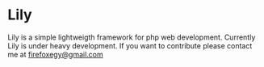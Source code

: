 # Lily
Lily is a simple lightweigth framework for php web development. Currently Lily is under heavy development. If you want to contribute please contact me at firefoxegy@gmail.com

